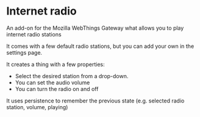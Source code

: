 # Internet radio
An add-on for the Mozilla WebThings Gateway what allows you to play internet radio stations

It comes with a few default radio stations, but you can add your own in the settings page.

It creates a thing with a few properties:
- Select the desired station from a drop-down.
- You can set the audio volume
- You can turn the radio on and off

It uses persistence to remember the previous state (e.g. selected radio station, volume, playing)

